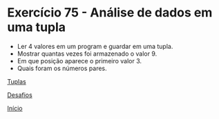 # Exercício 75 - Análise de dados em uma tupla

- Ler 4 valores em um program e guardar em uma tupla.
- Mostrar quantas vezes foi armazenado o valor 9.
- Em que posição aparece o primeiro valor 3.
- Quais foram os números pares.

[Tuplas](https://github.com/NandesLima/python-codigos/tree/master/desafios/07.%20Tuplas)

[Desafios](https://github.com/NandesLima/python-codigos/tree/master/desafios)

[Início](https://github.com/NandesLima/python-codigos)